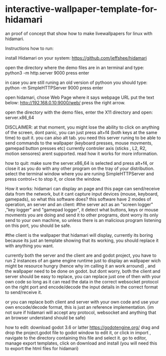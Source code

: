 # interactive-wallpaper-template-for-hidamari
an proof of concept that show how to make livewallpapers for linux with hidamari.

Instructions
how to run:

install Hidamari on your system:
https://github.com/jeffshee/hidamari


open the directory where the demo files are in an terminal and type:
python3 -m http.server 9000
press enter

in case you are still runing an old version of pythoon you should type:
python -m SimpleHTTPServer 9000
press enter

open hidamari, chose Web Page
where it says webpage URL put the text below:
http://192.168.0.10:9000/web/
press the right arrow.

open the directory with the demo files, enter the X11 directory  and open:
server.x86_64

DISCLAIMER:
at that moment, you might lose the ability to click on anything of the screen, dont panic, you can just press alt+f4 (both keys at the same time) to quit it.
you can also alt tab.
you need this server runing to be able to send commands to the wallpaper (keyboard presses, mouse movments, gamepad button presses etc)
currently controler axis (sticks , L2, R2, motion sensores) arent supported.
read how it works for more information.

how to quit:
make sure the server.x86_64 is selected and press alt+f4, or close it as you do with any other program on the tray of your distribution.
select the terminal window where you  are runing SimpleHTTPServer and press control+c to stop it, or close the window.

How it works:
hidamari can display an page and this page can send/receive data from the network, but it cant capture input devices (mouse, keyboard, gamepads), so what this software does?
this software have 2 modes of operation, an server and an client:
#the server
 act as an "screen logger" ,"key logger" and "gamepad logger", it detect what buttons, keys or mouse movments you are doing and send it to other programs, dont worry its only send to your own machine, so unless there is an malicious program listening on this port, you should be safe.

#the client 
is the wallpaper that hidamari will display, currently its boring because its just an template showing that its working, you should replace it with anything you want.

currently both the server and the client are and godot project, you have to run 2 instances of an game engine runtime just to display an wallpaper wich might be resource hungry (hence why im calling it an work arround) , and the wallpaper need to be done on godot.
but dont worry, both the client and server should be easy to replace, you can replace just one of then with your own code so long as it can read the data in the correct websocket protocol on the right port and encode/decode the input details in the correct format to send/receive it.

or you can replace both client and server with your own code and use your own encode/decode format, this is just an reference implementation.
(im not sure if hidamari will accept any protocol, websocket and anything that an browser understand should be safe)


how to edit:
download godot 3.6 or latter 
https://godotengine.org/
drag and drop the project.godot file to godot window to edit it, or click in import , navigate to the directory containing this file and select it.
go to editor, manage export templates, click on download and install (you will need this to export the html files for hidamari)
